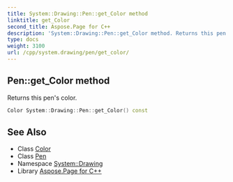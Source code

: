 ```yaml
---
title: System::Drawing::Pen::get_Color method
linktitle: get_Color
second_title: Aspose.Page for C++
description: 'System::Drawing::Pen::get_Color method. Returns this pen''s color in C++.'
type: docs
weight: 3100
url: /cpp/system.drawing/pen/get_color/
---
```

## Pen::get_Color method


Returns this pen's color.

```cpp
Color System::Drawing::Pen::get_Color() const
```

## See Also

* Class [Color](../../color/)
* Class [Pen](../)
* Namespace [System::Drawing](../../)
* Library [Aspose.Page for C++](../../../)
